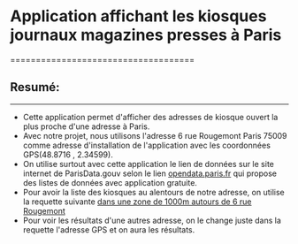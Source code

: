 # 
# Application affichant les kiosques journaux magazines presses à Paris
====================================


## Resumé:
______________
 - Cette application permet d'afficher des adresses de kiosque ouvert la plus proche d'une adresse à Paris.
 - Avec notre projet, nous utilisons l'adresse 6 rue Rougemont Paris 75009  comme adresse d'installation de l'application avec les coordonnées GPS(48.8716 , 2.34599).
 - On utilise surtout avec cette application le lien de données sur le site internet de ParisData.gouv selon le lien [opendata.paris.fr](https://opendata.paris.fr/) qui propose des listes de données avec application gratuite.
 - Pour avoir la liste des kiosques au alentours de notre adresse, on utilise la requette suivante [dans une zone de 1000m autours de 6 rue Rougemont](https://opendata.paris.fr/api/records/1.0/search/?dataset=liste_des_kiosques_presse_a_paris&rows=-1&facet=code_postal&facet=statut&geofilter.distance=48.8716+%2C+2.34599%2C+1000) 
 - Pour voir les résultats d'une autres adresse, on le change juste dans la requette l'adresse GPS et on aura les résultats.


